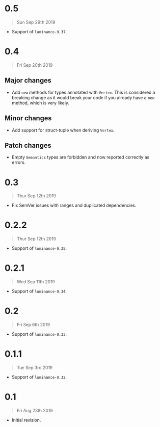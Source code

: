 # 0.5

> Sun Sep 29th 2019

- Support of `luminance-0.37`.

# 0.4

> Fri Sep 20th 2019

## Major changes

- Add `new` methods for types annotated with `Vertex`. This is considered a breaking change as
  it would break your code if you already have a `new` method, which is very likely.

## Minor changes

- Add support for struct-tuple when deriving `Vertex`.

## Patch changes

- Empty `Semantics` types are forbidden and now reported correctly as errors.

# 0.3

> Thur Sep 12th 2019

- Fix SemVer issues with ranges and duplicated dependencies.

# 0.2.2

> Thur Sep 12th 2019

- Support of `luminance-0.35`.

# 0.2.1

> Wed Sep 11th 2019

- Support of `luminance-0.34`.

# 0.2

> Fri Sep 6th 2019

- Support of `luminance-0.33`.

# 0.1.1

> Tue Sep 3rd 2019

- Support of `luminance-0.32`.

# 0.1

> Fri Aug 23th 2019

- Initial revision.
